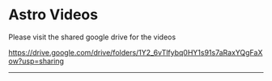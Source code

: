 # Astro Videos

Please visit the shared google drive for the videos

https://drive.google.com/drive/folders/1Y2_6vTlfybq0HY1s91s7aRaxYQgFaXow?usp=sharing

---